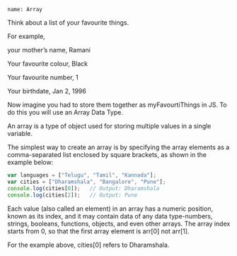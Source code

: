 ```ngMeta
name: Array
```

Think about a list of your favourite things. 

For example, 

your mother’s name, Ramani  

Your favourite colour, Black  

Your favourite number, 1  

Your birthdate, Jan 2, 1996  

Now imagine you had to store them together as myFavourtiThings in JS. To do this you will use an Array Data Type.

An array is a type of object used for storing multiple values in a single variable.

The simplest way to create an array is by specifying the array elements as a comma-separated list enclosed by square brackets, as shown in the example below:

```javascript   
var languages = ["Telugu", "Tamil", "Kannada"];
var cities = ["Dharamshala", "Bangalore", "Pune"];
console.log(cities[0]);   // Output: Dharamshala
console.log(cities[2]);   // Output: Pune
 ```

Each value (also called an element) in an array has a numeric position, known as its index, and it may contain data of any data type-numbers, strings, booleans, functions, objects, and even other arrays. The array index starts from 0, so that the first array element is arr[0] not arr[1].  

For the example above, cities[0] refers to Dharamshala.